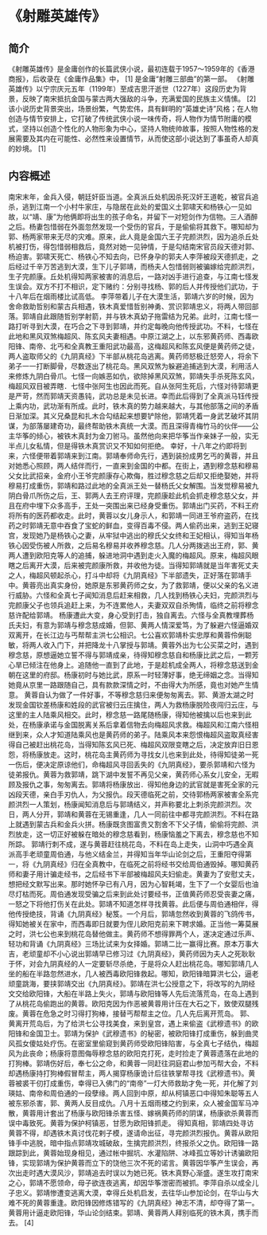 # 《射雕英雄传》

## 简介 
《射雕英雄传》是金庸创作的长篇武侠小说，最初连载于1957～1959年的《香港商报》，后收录在《金庸作品集》中， [1]  是金庸“射雕三部曲”的第一部。
《射雕英雄传》以宁宗庆元五年（1199年）至成吉思汗逝世（1227年）这段历史为背景，反映了南宋抵抗金国与蒙古两大强敌的斗争，充满爱国的民族主义情愫。 [2] 
该小说历史背景突出，场景纷繁，气势宏伟，具有鲜明的“英雄史诗”风格；在人物创造与情节安排上，它打破了传统武侠小说一味传奇，将人物作为情节附庸的模式，坚持以创造个性化的人物形象为中心，坚持人物统帅故事，按照人物性格的发展需要及其内在可能性、必然性来设置情节，从而使这部小说达到了事虽奇人却真的妙境。 [1]

## 内容概述
南宋末年，金兵入侵，朝廷奸臣当道。全真派丘处机因杀死汉奸王道乾，被官兵追杀，逃到江南一个小村牛家庄，与隐居在此处的爱国义土郭啸天和杨铁心一见如故，以“靖、康”为他俩即将出生的孩子命名，并留下一对短剑作为信物。三人酒醉之后。杨妻包惜弱在外面忽然发现一个受伤的官兵，于是偷偷将其救下。哪知却为郭、杨两家带来无尽的灾难。原来，此人竟是金国六王子完颜洪烈，因为追杀丘处机被打伤，得包惜弱相救后，竟然对她一见钟情，于是勾结南宋官员段天德对郭、杨迫害。郭啸天死亡、杨铁心不知去向，已怀身孕的郭夫人李萍被段天德抓走，之后经过千辛万苦逃到大漠，生下儿子郭靖，而杨夫人包惜弱则被骗嫁给完颜洪烈，生子完颜康。丘处机得知两家被害的消息后，一路对凶手进行追查，与江南七怪发生误会。双方不打不相识，定下赌约：分别寻找杨、郭的后人并传授他们武功，于十八年后在烟雨楼比试高低。
李萍带着儿子在大漠生活，郭靖六岁的时候，因为舍命救助哲别和蒙古兵相遇，铁木真爱惜哲别神勇、赏识郭靖忠义，将两人带回部落。郭靖自此跟随哲别学射箭，并与铁木真幼子拖雷结为兄弟。此时，江南七怪一路打听寻到大漠，在巧合之下寻到郭靖，并约定每晚向他传授武功。不料，七怪在此地和黑风双煞梅超风、陈玄风夫妻相遇。中原江湖之上，以东邪黄药师、西毒欧阳锋、南帝、北丐和全真教王重阳武功最高，这梅超风和陈玄风便是黄药师之徒，两人盗取师父的《九阴真经》下半部从桃花岛逃离。黄药师怒极迁怒旁人，将余下弟子一一打断脚骨，尽数逐出了桃花岛。黑风双煞为躲避追捕逃到大漠，利用活人来修炼九阴白骨爪。七怪一向嫉恶如仇，欲除掉黑风双煞，郭靖失手杀死陈玄风，梅超风双目被弄瞎．七怪中张阿生也因此而死。自从张阿生死后，六怪对待郭靖更是严苛，然而郭靖天资愚钝，武功总是未见长进。幸而此后得到了全真派马钰传授上乘内功，武功渐有所成。此时，铁木真的势力越来越大，与其他部落之间的矛盾日渐加深。其义兄桑昆和扎木合勾结起来想要铲除他，郭靖凭着一身武艺破坏其阴谋，为部落屡建奇功，最终帮助铁木真统一大漠。而且深得青梅竹马的伙伴——公主华筝的倾心，被铁木真封为金刀驸马。虽然他向来把华筝当作亲妹子一般，实无半点儿女私情，但是得铁木真赏识又不知如何拒绝。
幸好，十八年之约即将到来，六怪便带着郭靖来到江南。郭靖奉师命先行，遇到装扮成男乞丐的黄蓉，并且对她悉心照顾，两人结伴而行，一直来到金国的中都。在街上，遇到穆念慈和穆易父女比武招亲，金府小王爷完颜康存心欺侮，胜过穆念慈之后却又拒绝娶她，并将穆易打成重伤，郭靖和路过此地的全真派王处一替杨氏父女解围。当发觉穆易被九阴白骨爪所伤之后，王、郭两人去王府评理，完颜康趁此机会抓走穆念慈父女，并且在府中埋下众多高手，王处一突围出来已经身受重伤。郭靖出门买药，不料王府将所有的医药都收走。此时，黄蓉以女儿身示人，和郭靖一同进王爷府盗药，在找药之时郭靖无意中吞食了宝蛇的鲜血，变得百毒不侵。两人偷药出来，逃到王妃寝宫，发现她乃是杨铁心之妻，从牢狱中逃出的穆氏父女终和王妃相认，得知当年杨铁心因受伤被人所救，之后易名穆易并收养穆念慈。几人分两拨逃出王府，郭、黄两人遭到欧阳克等人的追捕，躲进地洞中遇到走火入魔的梅超风。原来，梅超风眼瞎之后离开大漠，后来被完颜康所救，并收他为徒。当得知郭靖就是当年害死丈夫之人，梅超风顿起杀心，打斗中却将《九阴真经》下半部遗失，正好落在郭靖手中。黄蓉亮出真实身份，她原是东邪黄药师之女，为了救郭靖，便以父亲的名义进行威胁。六怪和全真七子闻知消息后赶来相救，几人找到杨铁心夫妇，完颜洪烈与完颜康父子也领兵追赶上来，为不连累他人，夫妻双双自杀殉情，临终之前将穆念慈许配给郭靖。 杨康遭此大变，身心受到打击，独自离去。六怪与全真教埋葬杨氏夫妇，有意为郭靖与穆念慈成婚，但郭、黄两人情深爱笃，为了躲避六怪逼婚双双离开，在长江边与丐帮帮主洪七公相识。七公喜欢郭靖朴实忠厚和黄蓉伶俐聪敏，将两人收入门下，并把降龙十八掌授与郭靖。黄蓉外出为七公买菜之时，遇到穆念慈，原想逼她立誓不得与郭靖成亲，待得知穆念慈自和杨康比武之后，一颗芳心旱已倾注在他身上。追随他一直到了此地，于是趁机成全两人，将穆念慈送到金朝在这里的府邸。杨康初时与她比武，原系一时轻薄好事，绝无缔姻之念。当得知她竟从京里一路跟随自己，具有款款深情之时，不由得大为所感，竟也对她产生情意。
黄蓉自认为做了一件好事，不等穆念慈归来便匆匆离去。郭、黄游太湖之时发现金国钦差杨康和姓段的武官被归云庄擒住，两人为救杨康脱险夜闯归云庄，与这里的主人陆乘风相交。此时，穆念慈一路尾随杨康，得知他被擒以后也来到此处，在杨康承诺与金国脱离关系后拿着信物去向梅超风求救。梅超风和江南六怪相继到来，众人才知道陆乘风也是黄药师的弟子。陆乘风本来怨恨梅超风盗取真经害得自己被赶出桃花岛，当得知陈玄风已死、梅超风双限变瞎之后，决定放弃旧日恩怨，将杨康放走。这时，桃花岛主黄药师为寻找女儿也来到此处，待得知徒弟一死一伤后，便决定原谅他们，命梅超风寻回丢失的《九阴真经》，要杀郭靖和六怪为徒弟报仇。黄蓉为救郭靖，跳下湖中发誓不再见父亲，黄药师心系女儿安全，无暇顾及报仇之事，匆匆离去。郭靖将杨康放出．得知他身边的武官就是害死全家的元凶段天德，亲白手刃仇人，为父报仇。段天德临死之前，交待郭杨两家被害全系完颜洪烈一人策划，杨康闻知消息后与郭靖结义，并声称要北上刺杀完颜洪烈。次日，两人分开，郭靖和黄蓉在无锡重逢，几人一同前往中都寻完颜洪烈。不料在路上就遇到蒙古兵和金兵火拼。杨康既贪图富贵又割舍不下父子情，偷偷将完颜、洪烈放走，这一切正好被躲在暗处的穆念慈看到，杨康恼羞之下离去，穆念慈也不知所踪。
郭靖行刺不成，遂与黄蓉赶往桃花岛，不料在岛上走失，山洞中巧遇全真派高手老顽童周伯通，与他义结金兰，并得知当年华山论剑之后，王重阳夺得第一，将《九阴真经》归在全真教中，在临死之前将经书交给周伯通毁掉。哪知黄药师和妻子用计骗走经书，之后经书下半部被梅超风夫妇偷走。黄妻为了安慰丈夫，想把经文默写出来。那时她怀孕已有八月，因为心智耗竭，生下了一个女婴后也油尽灯枯而死。周伯通发现受骗之后来到此处讨要经书，正值黄药师忍受丧妻之痛，一怒之下将他打伤关在此处。郭靖不知道怎样寻找黄蓉。此后便与周伯通相伴，得他传授绝技，背诵《九阴真经》秘笈。一个月后，郭靖忽然收到黄蓉的飞鸽传书，得知她被关在家中，而西毒即日就要为侄儿欧阳克前来下聘求婚。正当他一筹莫展之时，洪七公也来到桃花岛替他做主。黄药师不想得罪两个人，遂决定通过乐声、轻功和背诵《九阴真经》三场比试来为女择婚。郭靖二比一赢得比赛。原本万事大吉，老顽童却不小心说出郭靖早已修习过《九阴真经》，黄药师因为夫人之死耿耿于怀，对会九阴真经的人一定要斩尽杀绝，于是将众人赶出桃花岛。哪知郭靖几人坐的船在半路忽然进水，几人被西毒欧阳锋救起。哪知，欧阳锋暗算洪七公，逼老顽童跳海，要挟郭靖交出《九阴真经》。郭靖在洪七公授意之下，将改写的九阴经文交给欧阳锋，大船在半路上失火，郭靖与欧阳锋等人先后流落荒岛，在岛上遇到了从桃花岛偷跑出的黄蓉。欧阳克因为作恶被黄蓉用计压在大石之下，致使双腿残废。黄蓉在危急之时习得打狗棒，接替丐帮帮主之位。几人先后离开荒岛。
郭、黄离开荒岛后，为了给洪七公寻找美食，来到皇宫，遇上来偷盗《武穆遗书》的欧阳锋和金国卫士。郭靖为保护《武穆遗书》的秘密，被欧阳锋打成重伤，躲到曲灵风孤女傻姑处疗伤。在密室里偷窥到黄药师受欧阳锋陷害，与全真七子结仇，梅超风为此丧命；杨康将意图侮辱穆念慈的欧阳克打死，走时捡走了黄蓉遗落在此地的打狗棒。郭靖伤好后，奉七公之命，和黄蓉一同赶往洞庭君山参加丐帮大会，不料却遇杨康持打狗棒假冒帮主，两人揭穿杨康诡计后往铁掌帮寻找《武穆遗书》。黄蓉被裘干仞打成重伤，幸得已入佛门的“南帝”一灯大师救助才免一死，并化解了刘瑛姑、南帝和周伯通的一段孽缘。两人回到中原，却从柯镇恶口中得知朱聪等五人被东邪杀害，郭、黄两人反目成仇。八月十五烟雨楼之约到来，众人被金国军马冲散，黄蓉用计套出了杨康与欧阳锋杀害五怪、嫁祸黄药师的阴谋，杨康欲杀黄蓉而误中毒致死。黄蓉为保护柯镇恶，甘愿为欧阳锋抓走。
得知真相，郭靖四处寻访黄蓉不得，却遇铁木真讨伐花剌子模，遂请命出征，寻完颜洪烈报仇。黄蓉从欧阳锋手中逃脱，暗中指点郭靖攻城破敌，生擒完颜洪烈，终报杀父之仇。欧阳锋一路跟踪到此，黄蓉始现身相见，通过帐中掘坑、水灌陷阱、冰峰孤立等妙计诱骗欧阳锋，实现郭靖为保护黄蓉而立下的饶他三次不死的诺言。黄蓉因华筝产生误会，再次出走时遇大漠风沙，郭靖追去时误以为她已死。铁木真野心渐盛。遂生攻打南宋之心，郭靖不愿领命，母子欲连夜逃离，却因华筝泄密而被抓。李萍自杀以成全儿子忠义。郭靖惨遭变逃离大漠，幸得丘处机启发，去往华山参加论剑，在华山与大难不死的黄蓉重逢。欧阳锋因修炼错写的《九阴真经》神志不清，却夺得了第一。黄蓉用计逼走欧阳锋，华山论剑结束。郭靖、黄蓉两人拜别临死的铁木真，携手而去。 [4]